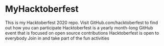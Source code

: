 # MyHacktoberfest
This is my Hacktoberfest 2020 repo.
Visit GitHub.com/hacktoberfest to find out how you can participate
Hacktoberfest is a yearly month-long GitHub event that is focused on open source contributions
Hacktoberfest is open to everybody
Join in and take part of the fun activities
